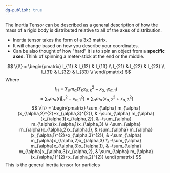 ```yaml
---
dg-publish: true
---
```

The Inertia Tensor can be described as a general description of how the mass of a rigid body is distributed relative to all of the axes of distribution. 
- Inertia tensor takes the form of a 3x3 matrix. 
- It will change based on how you describe your coordinates. 
- Can be also thought of how "hard" it is to spin an object from a **specific axes**. Think of spinning a meter-stick at the end or the middle.

$$
\{I\} = \begin{pmatrix}
I_{11} & I_{12} & I_{13} \\
I_{21} & I_{22} & I_{23} \\
I_{31} & I_{32} & I_{33} \\
\end{pmatrix}
$$
Where 
$$
I_{11} = \sum_{\alpha} m_{\alpha} \left( \sum_{k} x_{\alpha,k}^{2}-x_{\alpha ,1}x_{\alpha,1} \right)
$$
$$
=\sum_{\alpha} m_{\alpha} (\vec{r}_{\alpha}^{2} - x_{\alpha,1}^{2}) = \sum_{\alpha} m_{\alpha} (x_{\alpha,2}^{2}+x^{2}_{\alpha,3})
$$
$$
\{I\} = \begin{pmatrix}
\sum_{\alpha} m_{\alpha}(x_{\alpha,2}^{2}+x_{\alpha,3}^{2}), & -\sum_{\alpha} m_{\alpha}(x_{\alpha,1}x_{\alpha,2}),  & -\sum_{\alpha} m_{\alpha}x_{\alpha,1}x_{\alpha,3} \\
-\sum_{\alpha} m_{\alpha}x_{\alpha,2}x_{\alpha,1}, & \sum_{\alpha} m_{\alpha}(x_{\alpha,1}^{2}+x_{\alpha,3}^{2}),  & -\sum_{\alpha} m_{\alpha}x_{\alpha,2}x_{\alpha,3} \\
-\sum_{\alpha} m_{\alpha}x_{\alpha,3}x_{\alpha,1}, & -\sum_{\alpha} m_{\alpha}x_{\alpha,3}x_{\alpha,2},  & \sum_{\alpha} m_{\alpha}(x_{\alpha,1}^{2}+x_{\alpha,2}^{2})
\end{pmatrix}
$$
This is the general inertia tensor for particles

